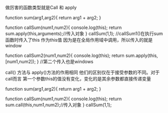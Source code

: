 做厉害的函数类型就是Call 和 apply 

function sum(arg1,arg2){
    return arg1 + arg2;
}

function callSum(num1,num2){
    console.log(this);
    return sum.apply(this,arguments);//传入对象
}
callSum(1,1);
//callSum1()在执行sum函数时传入了this 作为this值 因为是在全局作用域中调用，所以传入的就是window

function callSum2(num1,num2){
    console.log(this);
    return sum.apply(this,[num1,num2]);
}
//第二个传入也是windows 


call() 方法与 apply()方法的作用相同 他们的区别仅在于接受参数的不同。对于call而言 第一个参数this的值没有变化，变化的是其余参数都直接传递变量 

function sum(arg1,arg2){
    return arg1 + arg2;
}

function callSum(num1,num2){
    console.log(this);
    return sum.call(this,num1,num2);//传入对象
}
callSum(1,1);
